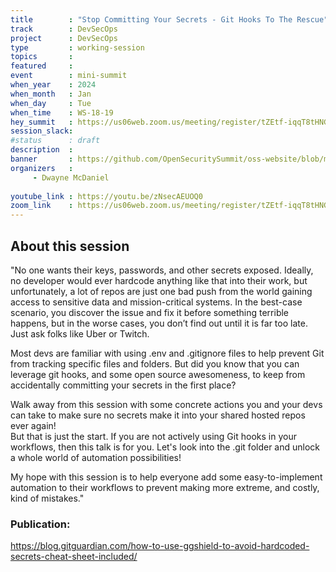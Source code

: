 ```yaml
---
title        : "Stop Committing Your Secrets - Git Hooks To The Rescue"
track        : DevSecOps
project      : DevSecOps
type         : working-session
topics       :
featured     :
event        : mini-summit
when_year    : 2024
when_month   : Jan
when_day     : Tue
when_time    : WS-18-19
hey_summit   : https://us06web.zoom.us/meeting/register/tZEtf-iqqT8tHNGZgBh31Nw4b7d73ObseqwJ
session_slack:
#status      : draft
description  :
banner       : https://github.com/OpenSecuritySummit/oss-website/blob/main/content/sessions/2024/mini-summits/Jan/banners/Stop%20comitting%20your%20secrets.jpeg?raw=true
organizers   :
     - Dwayne McDaniel
     
youtube_link : https://youtu.be/zNsecAEUOQ0
zoom_link    : https://us06web.zoom.us/meeting/register/tZEtf-iqqT8tHNGZgBh31Nw4b7d73ObseqwJ
---
```


## About this session
"No one wants their keys, passwords, and other secrets exposed. Ideally, no developer would ever hardcode anything like that into their work, but unfortunately, a lot of repos are just one bad push from the world gaining access to sensitive data and mission-critical systems. In the best-case scenario, you discover the issue and fix it before something terrible happens, but in the worse cases, you don’t find out until it is far too late. Just ask folks like Uber or Twitch. 

Most devs are familiar with using .env and .gitignore files to help prevent Git from tracking specific files and folders. But did you know that you can leverage git hooks, and some open source awesomeness, to keep from accidentally committing your secrets in the first place?

Walk away from this session with some concrete actions you and your devs can take to make sure no secrets make it into your shared hosted repos ever again!  
But that is just the start.  If you are not actively using Git hooks in your workflows, then this talk is for you. Let's look into the .git folder and unlock a whole world of automation possibilities!  

My hope with this session is to help everyone add some easy-to-implement automation to their workflows to prevent making more extreme, and costly, kind of mistakes."

### Publication:
https://blog.gitguardian.com/how-to-use-ggshield-to-avoid-hardcoded-secrets-cheat-sheet-included/


